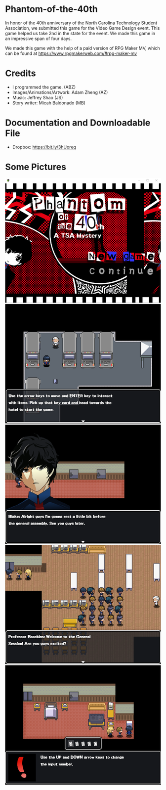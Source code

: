 # Phantom-of-the-40th
In honor of the 40th anniversary of the North Carolina Technology Student Association, we submitted this game for the Video Game Design event. This game helped us take 2nd in the state for the event. We made this game in an impressive span of four days.

We made this game with the help of a paid version of RPG Maker MV, which can be found at https://www.rpgmakerweb.com/#rpg-maker-mv

# Credits
 - I programmed the game. (ABZ)
 - Images/Animations/Artwork: Adam Zheng (AZ)
 - Music: Jeffrey Shao (JS)
 - Story writer: Micah Baldonado (MB)
 
 # Documentation and Downloadable File
 - Dropbox: https://bit.ly/3hUoreq
 
 # Some Pictures
 ![title screen](pics/phantom_title.PNG)
 ![intro](pics/intro.PNG)
 ![dialogue](pics/dialogue.PNG)
 ![general assembly room](pics/general%20assembly.PNG)
 ![combination puzzle](pics/combination%20puzzle.PNG)
